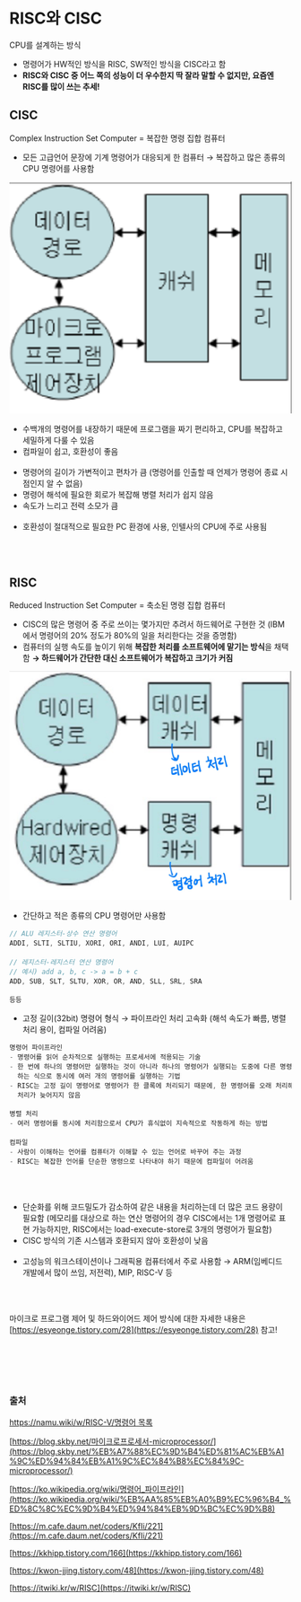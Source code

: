 # RISC와 CISC

CPU를 설계하는 방식 

- 명령어가 HW적인 방식을 RISC, SW적인 방식을 CISC라고 함
- **RISC와 CISC 중 어느 쪽의 성능이 더 우수한지 딱 잘라 말할 수 없지만, 요즘엔 RISC를 많이 쓰는 추세!**

## CISC
Complex Instruction Set Computer = 복잡한 명령 집합 컴퓨터

- 모든 고급언어 문장에 기계 명령어가 대응되게 한 컴퓨터 → 복잡하고 많은 종류의 CPU 명령어를 사용함

![](./image/cisc_1.png)

- 수백개의 명령어를 내장하기 때문에 프로그램을 짜기 편리하고, CPU를 복잡하고 세밀하게 다룰 수 있음
- 컴파일이 쉽고, 호환성이 좋음
<br></br>
- 명령어의 길이가 가변적이고 편차가 큼 (명령어를 인출할 때 언제가 명령어 종료 시점인지 알 수 없음)
- 명령어 해석에 필요한 회로가 복잡해 병렬 처리가 쉽지 않음
- 속도가 느리고 전력 소모가 큼
<br></br>
- 호환성이 절대적으로 필요한 PC 환경에 사용, 인텔사의 CPU에 주로 사용됨


<br></br>
## RISC
Reduced Instruction Set Computer = 축소된 명령 집합 컴퓨터

- CISC의 많은 명령어 중 주로 쓰이는 몇가지만 추려서 하드웨어로 구현한 것 (IBM에서 명령어의 20% 정도가 80%의 일을 처리한다는 것을 증명함)
- 컴퓨터의 실행 속도를 높이기 위해 **복잡한 처리를 소프트웨어에 맡기는 방식**을 채택함 
**→ 하드웨어가 간단한 대신 소프트웨어가 복잡하고 크기가 커짐**

![](./image/risc_1.jpg)

- 간단하고 적은 종류의 CPU 명령어만 사용함

```java
// ALU 레지스터-상수 연산 명령어
ADDI, SLTI, SLTIU, XORI, ORI, ANDI, LUI, AUIPC

// 레지스터-레지스터 연산 명령어
// 예시) add a, b, c -> a = b + c
ADD, SUB, SLT, SLTU, XOR, OR, AND, SLL, SRL, SRA

등등 
```

- 고정 길이(32bit) 명령어 형식 → 파이프라인 처리 고속화 (해석 속도가 빠름, 병렬 처리 용이, 컴파일 어려움)
```java
명령어 파이프라인
- 명령어를 읽어 순차적으로 실행하는 프로세서에 적용되는 기술
- 한 번에 하나의 명령어만 실행하는 것이 아니라 하나의 명령어가 실행되는 도중에 다른 명령어 실행을 시작 
  하는 식으로 동시에 여러 개의 명령어를 실행하는 기법 
- RISC는 고정 길이 명령어로 명령어가 한 클록에 처리되기 때문에, 한 명령어를 오래 처리해서 다음 명령어 
  처리가 늦어지지 않음

병렬 처리
- 여러 명령어를 동시에 처리함으로서 CPU가 휴식없이 지속적으로 작동하게 하는 방법 

컴파일
- 사람이 이해하는 언어를 컴퓨터가 이해할 수 있는 언어로 바꾸어 주는 과정 
- RISC는 복잡한 언어를 단순한 명령으로 나타내야 하기 때문에 컴파일이 어려움
```
<br></br>
- 단순화를 위해 코드밀도가 감소하여 같은 내용을 처리하는데 더 많은 코드 용량이 필요함
(메모리를 대상으로 하는 연산 명령어의 경우 CISC에서는 1개 명령어로 표현 가능하지만, RISC에서는 load-execute-store로 3개의 명령어가 필요함)
- CISC 방식의 기존 시스템과 호환되지 않아 호환성이 낮음
<br></br>
- 고성능의 워크스테이션이나 그래픽용 컴퓨터에서 주로 사용함 → ARM(임베디드 개발에서 많이 쓰임, 저전력), MIP, RISC-V 등

<br></br>

마이크로 프로그램 제어 및 하드와이어드 제어 방식에 대한 자세한 내용은 [https://esyeonge.tistory.com/28](https://esyeonge.tistory.com/28) 참고!

<br></br>
<br></br>

### 출처
[https://namu.wiki/w/RISC-V/명령어 목록](https://namu.wiki/w/RISC-V/%EB%AA%85%EB%A0%B9%EC%96%B4%20%EB%AA%A9%EB%A1%9D)

[https://blog.skby.net/마이크로프로세서-microprocessor/](https://blog.skby.net/%EB%A7%88%EC%9D%B4%ED%81%AC%EB%A1%9C%ED%94%84%EB%A1%9C%EC%84%B8%EC%84%9C-microprocessor/)

[https://ko.wikipedia.org/wiki/명령어_파이프라인](https://ko.wikipedia.org/wiki/%EB%AA%85%EB%A0%B9%EC%96%B4_%ED%8C%8C%EC%9D%B4%ED%94%84%EB%9D%BC%EC%9D%B8)

[https://m.cafe.daum.net/coders/KfIi/221](https://m.cafe.daum.net/coders/KfIi/221)

[https://kkhipp.tistory.com/166](https://kkhipp.tistory.com/166)

[https://kwon-jjing.tistory.com/48](https://kwon-jjing.tistory.com/48)

[https://itwiki.kr/w/RISC](https://itwiki.kr/w/RISC)
